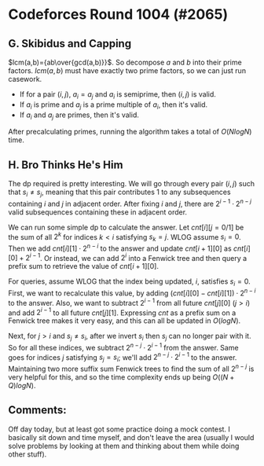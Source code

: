 # Codeforces Round 1004 (#2065)

## G. Skibidus and Capping
$lcm(a,b)={ab\over{gcd(a,b)}}$. So decompose $a$ and $b$ into their prime factors. $lcm(a,b)$ must have exactly two prime factors, so we can just run casework.
 - If for a pair $(i,j)$, $a_i=a_j$ and $a_i$ is semiprime, then $(i,j)$ is valid.
 - If $a_i$ is prime and $a_j$ is a prime multiple of $a_i$, then it's valid.
 - If $a_i$ and $a_j$ are primes, then it's valid.

After precalculating primes, running the algorithm takes a total of $O(NlogN)$ time.

## H. Bro Thinks He's Him
The dp required is pretty interesting. We will go through every pair $(i,j)$ such that $s_i\ne{s_j}$, meaning that this pair contributes $1$ to any subsequences containing $i$ and $j$ in adjacent order. After fixing $i$ and $j$, there are $2^{i-1}\cdot{2^{n-j}}$ valid subsequences containing these in adjacent order.

We can run some simple dp to calculate the answer. Let $cnt[i][j=0/1]$ be the sum of all $2^k$ for indices $k<i$ satisfying $s_k=j$. WLOG assume $s_i=0$. Then we add $cnt[i][1]\cdot{2^{n-i}}$ to the answer and update $cnt[i+1][0]$ as $cnt[i][0]+2^{i-1}$. Or instead, we can add $2^i$ into a Fenwick tree and then query a prefix sum to retrieve the value of $cnt[i+1][0]$.

For queries, assume WLOG that the index being updated, $i$, satisfies $s_i=0$. First, we want to recalculate this value, by adding $(cnt[i][0]-cnt[i][1])\cdot{2^{n-i}}$ to the answer. Also, we want to subtract $2^{i-1}$ from all future $cnt[j][0]$ ($j>i$) and add $2^{i-1}$ to all future $cnt[j][1]$. Expressing $cnt$ as a prefix sum on a Fenwick tree makes it very easy, and this can all be updated in $O(logN)$.

Next, for $j>i$ and $s_j\ne{s_i}$, after we invert $s_i$ then $s_j$ can no longer pair with it. So for all these indices, we subtract $2^{n-j}\cdot{2^{i-1}}$ from the answer. Same goes for indices $j$ satisfying $s_j=s_i$; we'll add $2^{n-j}\cdot{2^{i-1}}$ to the answer. Maintaining two more suffix sum Fenwick trees to find the sum of all $2^{n-j}$ is very helpful for this, and so the time complexity ends up being $O((N+Q)logN)$.

## Comments:
Off day today, but at least got some practice doing a mock contest. I basically sit down and time myself, and don't leave the area (usually I would solve problems by looking at them and thinking about them while doing other stuff).